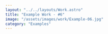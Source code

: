 ```yaml
---
layout: "../../layouts/Work.astro"
title: "Example Work - #6"
image: "/assets/images/work/Example-06.jpg"
category: "Examples"
---
```

